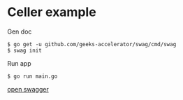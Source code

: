 # Celler example

Gen doc

```console
$ go get -u github.com/geeks-accelerator/swag/cmd/swag
$ swag init
```

Run app

```console
$ go run main.go
```

[open swagger](http://localhost:8080/swagger/index.html)

